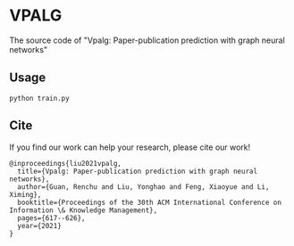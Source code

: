 # VPALG
The source code of "Vpalg: Paper-publication prediction with graph neural networks"

## Usage
```
python train.py
```

## Cite
If you find our work can help your research, please cite our work! <br>
```
@inproceedings{liu2021vpalg,
  title={Vpalg: Paper-publication prediction with graph neural networks},
  author={Guan, Renchu and Liu, Yonghao and Feng, Xiaoyue and Li, Ximing},
  booktitle={Proceedings of the 30th ACM International Conference on Information \& Knowledge Management},
  pages={617--626},
  year={2021}
}
```
